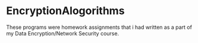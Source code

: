 # EncryptionAlogorithms

These programs were homework assignments that i had written as a part of my Data Encryption/Network Security course. 
